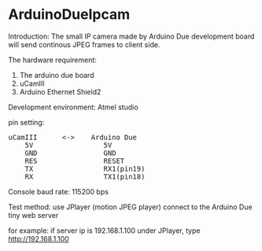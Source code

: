 # ArduinoDueIpcam

Introduction:
The small IP camera made by Arduino Due development board will send continous JPEG frames to client side.

The hardware requirement:
1. The arduino due board
2. uCamIII 
3. Arduino Ethernet Shield2

Development environment:
Atmel studio

pin setting:
<pre>
uCamIII      <->    Arduino Due
	5V                 5V
	GND                GND
	RES                RESET
	TX                 RX1(pin19)
	RX                 TX1(pin18)
</pre>

Console baud rate: 115200 bps

Test method:
use JPlayer (motion JPEG player) connect to the Arduino Due tiny web server

for example:
if server ip is 192.168.1.100
under JPlayer, type http://192.168.1.100
